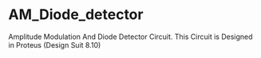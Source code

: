 # AM_Diode_detector
Amplitude Modulation And Diode Detector Circuit.
This Circuit is Designed in Proteus (Design Suit 8.10)

